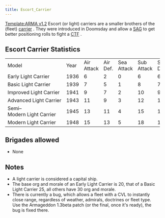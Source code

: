 ```yaml
---
title: Escort_Carrier
---
```

[Template:ARMA
v1.2](/wiki/index.php?title=Template:ARMA_v1.2&action=edit&redlink=1 "Template:ARMA v1.2 (page does not exist)")
Escort (or light) carriers are a smaller brothers of the (fleet)
[carrier](/wiki/Carrier "Carrier") . They were introduced in Doomsday
and allow a [SAG](/wiki/SAG "SAG") to get better positioning rolls to
fight a [CTF](/wiki/CTF "CTF") .

##  Escort Carrier Statistics 

|                           |      |            |          |            |            |         |               |          |             |                |            |            |      |            |           |           |              |            |       |
|:--------------------------|------|------------|----------|------------|------------|---------|---------------|----------|-------------|----------------|------------|------------|------|------------|-----------|-----------|--------------|------------|-------|
| Model                     | Year | Air Attack | Air Def. | Sea Attack | Sub Attack | Sea Def | Shore Bombard | Distance | Visi bility | Surface Detect | Sub Detect | Air Detect | Cost | Build time | Man power | Max Speed | Supply Cons. | Fuel Cons. | Range |
| Early Light Carrier       | 1936 | 6          | 2        | 0          | 6          | 6       | 0             | 0.36     | 80          | 8              | 5          | 5          | 3.0  | 350        | 1.0       | 18        | 1.10         | 1.00       | 2500  |
| Basic Light Carrier       | 1939 | 7          | 5        | 1          | 8          | 7       | 0             | 0.38     | 80          | 10             | 6          | 6          | 3.5  | 400        | 2.0       | 22        | 1.30         | 1.00       | 3000  |
| Improved Light Carrier    | 1941 | 9          | 7        | 2          | 10         | 9       | 1             | 0.40     | 80          | 10             | 7          | 6          | 4.0  | 420        | 2.0       | 28        | 1.50         | 1.00       | 3500  |
| Advanced Light Carrier    | 1943 | 11         | 9        | 3          | 12         | 11      | 1             | 0.42     | 80          | 11             | 8          | 7          | 5.0  | 420        | 2.0       | 26        | 1.70         | 1.00       | 4000  |
| Semi–Modern Light Carrier | 1945 | 13         | 11       | 4          | 15         | 13      | 1             | 0.44     | 80          | 12             | 9          | 7          | 6.0  | 450        | 3.0       | 30        | 2.00         | 1.50       | 4000  |
| Modern Light Carrier      | 1948 | 15         | 13       | 5          | 18         | 15      | 1             | 0.46     | 80          | 14             | 11         | 9          | 7.0  | 500        | 3.0       | 32        | 2.30         | 2.00       | 4000  |

##  Brigades allowed 

-   None

##  Notes 

-   A light carrier is considered a capital ship.
-   The base org and morale of an Early Light Carrier is 20, that of a
    Basic Light Carrier 25, all others have 30 org and morale.
-   There is currently a bug, which allows a fleet with a CVL to
    instantly close range, regardless of weather, admirals, doctrines or
    fleet type. Use the Armageddon 1.3beta patch (or the final, once
    it's ready), the bug is fixed there.
